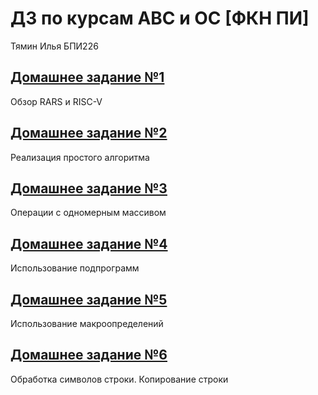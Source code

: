 # ДЗ по курсам АВС и ОС [ФКН ПИ]
Тямин Илья БПИ226

## [Домашнее задание №1](Отчет%20№1.%20Тямин%20БПИ226/)
Обзор RARS и RISC-V
## [Домашнее задание №2](Отчет%20№2.%20Тямин%20БПИ226/)
Реализация простого алгоритма
## [Домашнее задание №3](Отчет%20№3.%20Тямин%20БПИ226/)
Операции с одномерным массивом
## [Домашнее задание №4](Отчет%20№4.%20Тямин%20БПИ226/)
Использование подпрограмм
## [Домашнее задание №5](Отчет%20№5.%20Тямин%20БПИ226/)
Использование макроопределений
## [Домашнее задание №6](Отчет%20№6.%20Тямин%20БПИ226/)
Обработка символов строки. Копирование строки